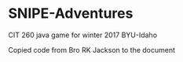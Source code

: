 # SNIPE-Adventures
CIT 260 java game for winter 2017 BYU-Idaho

Copied code from Bro RK Jackson to the document
